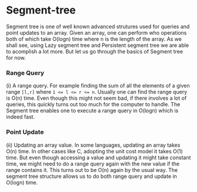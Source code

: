 # Segment-tree

Segment tree is one of well known advanced strutures used for queries and point updates to an array. Given an array, one can perform who operations both of which take O(logn) time where n is the length of the array. As we shall see, using Lazy segment tree and Persistent segment tree we are able to acomplish a lot more. But let us go through the basics of Segment tree for now.

### Range Query
(i) A range query. For example finding the sum of all the elements of a given range ``[l,r]`` where ``1 <= l <= r <= n``. Usually one can find the range query is O(n) time. Even though this might not seem bad, if there involves a lot of queries, this quickly turns out too much for the computer to handle. The Segment tree enables one to execute a range query in O(logn) which is indeed fast.


### Point Update
(ii) Updating an array value. In some languages, updating an array takes O(n) time. In other cases like C, adopting the unit cost model it takes O(1) time. But even though accessing a value and updating it might take constant time, we might need to do a range query again with the new value if the range contains it. This turns out to be O(n) again by the usual way. The segment tree structure allows us to do both range query and update in O(logn) time.

